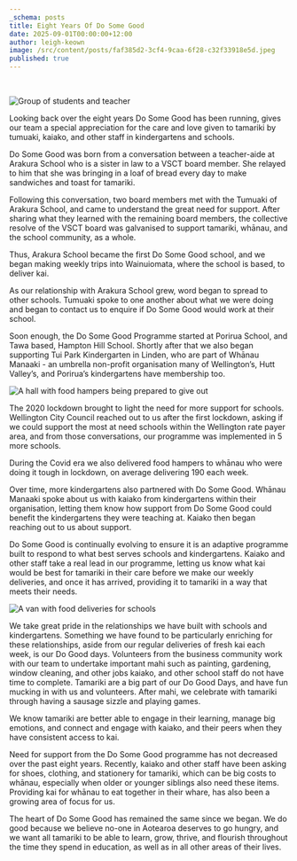 ```yaml
---
_schema: posts
title: Eight Years Of Do Some Good
date: 2025-09-01T00:00:00+12:00
author: leigh-keown
image: /src/content/posts/faf385d2-3cf4-9caa-6f28-c32f33918e5d.jpeg
published: true
---
```

&nbsp;

![Group of students and teacher](/img/news/faf385d2-3cf4-9caa-6f28-c32f33918e5d.jpeg)

Looking back over the eight years Do Some Good has been running, gives our team a special appreciation for the care and love given to tamariki by tumuaki, kaiako, and other staff in kindergartens and schools.

Do Some Good was born from a conversation between a teacher-aide at Arakura School who is a sister in law to a VSCT board member. She relayed to him that she was bringing in a loaf of bread every day to make sandwiches and toast for tamariki.

Following this conversation, two board members met with the Tumuaki of Arakura School, and came to understand the great need for support. After sharing what they learned with the remaining board members, the collective resolve of the VSCT board was galvanised to support tamariki, whānau, and the school community, as a whole.

Thus, Arakura School became the first Do Some Good school, and we began making weekly trips into Wainuiomata, where the school is based, to deliver kai.

As our relationship with Arakura School grew, word began to spread to other schools. Tumuaki spoke to one another about what we were doing and began to contact us to enquire if Do Some Good would work at their school.

Soon enough, the Do Some Good Programme started at Porirua School, and Tawa based, Hampton Hill School. Shortly after that we also began supporting Tui Park Kindergarten in Linden, who are part of Whānau Manaaki - an umbrella non-profit organisation many of Wellington’s, Hutt Valley’s, and Porirua’s kindergartens have membership too.

![A hall with food hampers being prepared to give out](/img/news/a9f10b96-6298-ac52-3938-1a6fc900fe49.jpeg)

The 2020 lockdown brought to light the need for more support for schools. Wellington City Council reached out to us after the first lockdown, asking if we could support the most at need schools within the Wellington rate payer area, and from those conversations, our programme was implemented in 5 more schools.

During the Covid era we also delivered food hampers to whānau who were doing it tough in lockdown, on average delivering 190 each week.

Over time, more kindergartens also partnered with Do Some Good. Whānau Manaaki spoke about us with kaiako from kindergartens within their organisation, letting them know how support from Do Some Good could benefit the kindergartens they were teaching at. Kaiako then began reaching out to us about support.

Do Some Good is continually evolving to ensure it is an adaptive programme built to respond to what best serves schools and kindergartens. Kaiako and other staff take a real lead in our programme, letting us know what kai would be best for tamariki in their care before we make our weekly deliveries, and once it has arrived, providing it to tamariki in a way that meets their needs.

![A van with food deliveries for schools](/img/news/8d1352da-b997-38c4-cf90-af74b5148d34-1.jpeg)

We take great pride in the relationships we have built with schools and kindergartens. Something we have found to be particularly enriching for these relationships, aside from our regular deliveries of fresh kai each week, is our Do Good days. Volunteers from the business community work with our team to undertake important mahi such as painting, gardening, window cleaning, and other jobs kaiako, and other school staff do not have time to complete. Tamariki are a big part of our Do Good Days, and have fun mucking in with us and volunteers. After mahi, we celebrate with tamariki through having a sausage sizzle and playing games.

We know tamariki are better able to engage in their learning, manage big emotions, and connect and engage with kaiako, and their peers when they have consistent access to kai.

Need for support from the Do Some Good programme has not decreased over the past eight years. Recently, kaiako and other staff have been asking for shoes, clothing, and stationery for tamariki, which can be big costs to whānau, especially when older or younger siblings also need these items. Providing kai for whānau to eat together in their whare, has also been a growing area of focus for us.

The heart of Do Some Good has remained the same since we began. We do good because we believe no-one in Aotearoa deserves to go hungry, and we want all tamariki to be able to learn, grow, thrive, and flourish throughout the time they spend in education, as well as in all other areas of their lives.